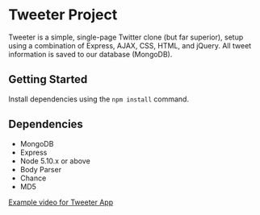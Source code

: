 # Tweeter Project

Tweeter is a simple, single-page Twitter clone (but far superior), setup using a combination of Express, AJAX, CSS, HTML, and jQuery. All tweet information is saved to our database (MongoDB).

## Getting Started

Install dependencies using the `npm install` command.

## Dependencies

- MongoDB
- Express
- Node 5.10.x or above
- Body Parser
- Chance
- MD5

[Example video for Tweeter App](https://youtu.be/3jnzSYXoP_w)